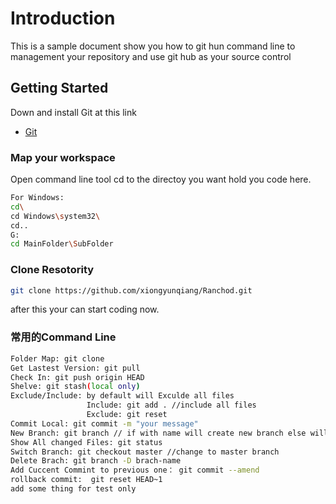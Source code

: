 # Introduction

This is a sample document show you how to git hun command line to management your repository and use git hub as your source control

## Getting Started

Down and install Git at this link
* [Git](https://git-scm.com/downloads)

### Map your workspace 
Open command line tool 
cd to the directoy you want hold you code here.

```bash
For Windows:
cd\
cd Windows\system32\
cd..
G:
cd MainFolder\SubFolder
```

### Clone Resotority
```bash
git clone https://github.com/xiongyunqiang/Ranchod.git
```
after this your can start coding now.

### 常用的Command Line
```bash
Folder Map: git clone
Get Lastest Version: git pull
Check In: git push origin HEAD
Shelve: git stash(local only)
Exclude/Include: by default will Exculde all files
                 Include: git add . //include all files
                 Exclude: git reset
Commit Local: git commit -m "your message"
New Branch: git branch // if with name will create new branch else will show all branch at local
Show All changed Files: git status
Switch Branch: git checkout master //change to master branch
Delete Brach: git branch -D brach-name 
Add Cuccent Commint to previous one： git commit --amend 
rollback commit:  git reset HEAD~1
add some thing for test only
```


